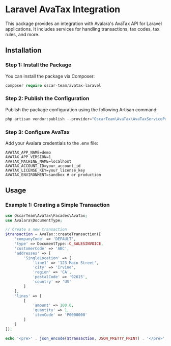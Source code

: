 # Laravel AvaTax Integration

This package provides an integration with Avalara's AvaTax API for Laravel applications. It includes services for handling transactions, tax codes, tax rules, and more.

## Installation

### Step 1: Install the Package

You can install the package via Composer:

```php
composer require oscar-team/avatax-laravel
```

### Step 2: Publish the Configuration
Publish the package configuration using the following Artisan command:
```php
php artisan vendor:publish --provider="OscarTeam\AvaTax\AvaTaxServiceProvider"
```
### Step 3: Configure AvaTax
Add your Avalara credentials to the .env file:
```dotenv
AVATAX_APP_NAME=demo
AVATAX_APP_VERSION=1
AVATAX_MACHINE_NAME=localhost
AVATAX_ACCOUNT_ID=your_account_id
AVATAX_LICENSE_KEY=your_license_key
AVATAX_ENVIRONMENT=sandbox # or production
```
## Usage

### Example 1: Creating a Simple Transaction

```php
use OscarTeam\AvaTax\Facades\AvaTax;
use Avalara\DocumentType;

// Create a new transaction
$transaction = AvaTax::createTransaction([
    'companyCode' => 'DEFAULT',
    'type' => DocumentType::C_SALESINVOICE,
    'customerCode' => 'ABC',
    'addresses' => [
        'SingleLocation' => [
            'line1' => '123 Main Street',
            'city' => 'Irvine',
            'region' => 'CA',
            'postalCode' => '92615',
            'country' => 'US'
        ]
    ],
    'lines' => [
        [
            'amount' => 100.0,
            'quantity' => 1,
            'itemCode' => 'P0000000'
        ]
    ]
]);

echo '<pre>' . json_encode($transaction, JSON_PRETTY_PRINT) . '</pre>';
```



